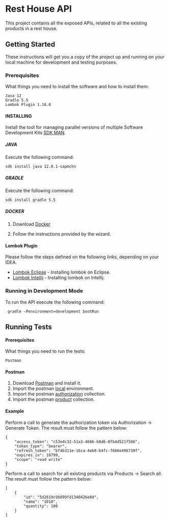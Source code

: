 # Rest House API

This project contains all the exposed APIs, related to all the existing products in a rest house.

## Getting Started

These instructions will get you a copy of the project up and running on your local machine for development and testing purposes.

### Prerequisites

What things you need to install the software and how to install them:

```
Java 12
Gradle 5.5
Lombok Plugin 1.18.6 
```

#### INSTALLING

Install the tool for managing parallel versions of multiple Software Development Kits [SDK MAN](https://sdkman.io/install).

##### JAVA

Execute the following command:

```
sdk install java 12.0.1-sapmchn
```

##### GRADLE

Execute the following command:

```
sdk install gradle 5.5
```

##### DOCKER

1. Download [Docker](https://www.docker.com/products/docker-desktop)

2. Follow the instructions provided by the wizard.

#### Lombok Plugin

Please follow the steps defined on the following links, depending on your IDEA.

* [Lombok Eclipse](https://projectlombok.org/setup/eclipse) - Installing lombok on Eclipse.
* [Lombok Intellij](https://projectlombok.org/setup/intellij) - Installing lombok on Intellij.

### Running in Development Mode

To run the API execute the following command:

```
 gradle -Penvironment=development bootRun
```

## Running Tests

#### Prerequisites

What things you need to run the tests:

```
Postman
```

#### Postman

1) Download [Postman](https://www.getpostman.com/downloads/) and install it.
2) Import the postman [local](postman/local.environment.json) environment.
3) Import the postman [authorization](postman/authorization.collection.json) collection.
4) Import the postman [product](postman/product.collection.json) collection.

#### Example

Perform a call to generate the authorization token via Authorization -> Generate Token. The result must follow the pattern below:

```
{
    "access_token": "c53edc32-51a3-4666-b8d6-8fb4d521f586",
    "token_type": "bearer",
    "refresh_token": "bf4b311e-16ca-4eb0-b4fc-f6b6e496739f",
    "expires_in": 10799,
    "scope": "read write"
}
```

Perform a call to search for all existing products via Products -> Search all. The result must follow the pattern below:

```
[
    {
        "id": "5d2619c9b899fd1340426e0d",
        "name": "1010",
        "quantity": 100
    }
]
```